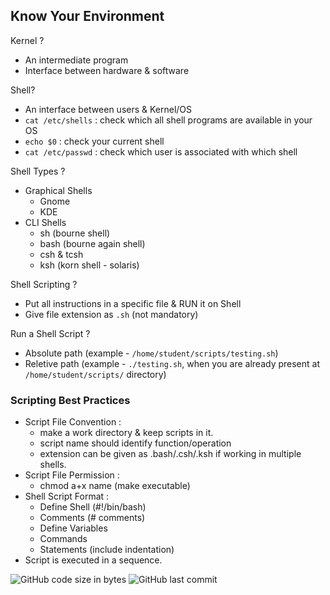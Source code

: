 ## Know Your Environment

Kernel ?
- An intermediate program
- Interface between hardware & software

Shell? 
- An interface between users & Kernel/OS
- `cat /etc/shells` : check which all shell programs are available in your OS
- `echo $0` : check your current shell 
- `cat /etc/passwd` : check which user is associated with which shell

Shell Types ?
- Graphical Shells 
    - Gnome
    - KDE
- CLI Shells
    - sh (bourne shell)
    - bash (bourne again shell) 
    - csh & tcsh
    - ksh (korn shell - solaris)

Shell Scripting ?
- Put all instructions in a specific file & RUN it on Shell
- Give file extension as `.sh` (not mandatory)

Run a Shell Script ?
- Absolute path (example - `/home/student/scripts/testing.sh`)
- Reletive path (example - `./testing.sh`, when you are already present at `/home/student/scripts/` directory)

### Scripting Best Practices
- Script File Convention :
	- make a work directory & keep scripts in it.
	- script name should identify function/operation
	- extension can be given as .bash/.csh/.ksh if working in multiple shells.
- Script File Permission :
	- chmod a+x name (make executable)
- Shell Script Format : 
	- Define Shell (#!/bin/bash)
	- Comments (# comments)
	- Define Variables
	- Commands
	- Statements (include indentation)
- Script is executed in a sequence.


![GitHub code size in bytes](https://img.shields.io/github/languages/code-size/Krushna-Prasad-Sahoo/Shell-Script-Practice?style=for-the-badge)
![GitHub last commit](https://img.shields.io/github/last-commit/Krushna-Prasad-Sahoo/Shell-Script-Practice?style=for-the-badge)



